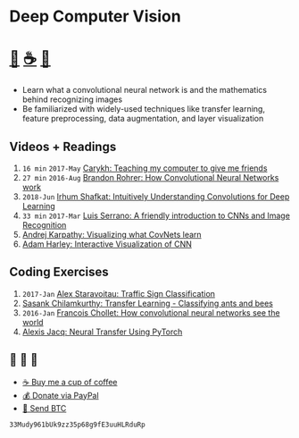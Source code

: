 # Deep Computer Vision
# [🐳][x2] [☕️][x0] [🧧][x1]

- Learn what a convolutional neural network is and
 the mathematics behind recognizing images
- Be familiarized with widely-used techniques like transfer learning,
  feature preprocessing, data augmentation, and layer visualization

## Videos + Readings
1. `16 min` `2017-May` [Carykh: Teaching my computer to give me friends][v1]
2. `27 min` `2016-Aug` [Brandon Rohrer: How Convolutional Neural Networks work][v2]
3. `2018-Jun` [Irhum Shafkat: Intuitively Understanding Convolutions for Deep Learning][r1]
4. `33 min` `2017-Mar` [Luis Serrano: A friendly introduction to CNNs and Image Recognition][v6]
5. [Andrej Karpathy: Visualizing what CovNets learn][r2]
6. [Adam Harley: Interactive Visualization of CNN][r3]

## Coding Exercises
1. `2017-Jan` [Alex Staravoitau: Traffic Sign Classification][c2]
2. [Sasank Chilamkurthy: Transfer Learning - Classifying ants and bees][c3]
3. `2016-Jan` [Francois Chollet: How convolutional neural networks see the world][c5]
4. [Alexis Jacq: Neural Transfer Using PyTorch][c6]

## 🐳 🐳 🐳
- [☕️ Buy me a cup of coffee][x0]
- [💰 Donate via PayPal][x1]
- [💙 Send BTC][x2]

```
33Mudy961bUk9zz35p68g9fE3uuHLRduRp
```

[x0]: https://ko-fi.com/minimithi "Buy me a cup of coffee!"
[x1]: https://paypal.me/minimithi "Donate with PayPal"
[x2]: #-- "33Mudy961bUk9zz35p68g9fE3uuHLRduRp"

[v1]: https://www.youtube.com/watch?v=p_7GWRup-nQ
[v2]: https://www.youtube.com/watch?v=FmpDIaiMIeA
[v6]: https://www.youtube.com/watch?v=2-Ol7ZB0MmU

[r3]: http://scs.ryerson.ca/~aharley/vis/conv/flat.html
[r2]: http://cs231n.github.io/understanding-cnn/
[r1]: https://towardsdatascience.com/intuitively-understanding-convolutions-for-deep-learning-1f6f42faee1

[c2]: https://navoshta.com/traffic-signs-classification/
[c3]: https://pytorch.org/tutorials/beginner/transfer_learning_tutorial.html
[c5]: https://blog.keras.io/how-convolutional-neural-networks-see-the-world.html
[C6]: https://pytorch.org/tutorials/advanced/neural_style_tutorial.html
